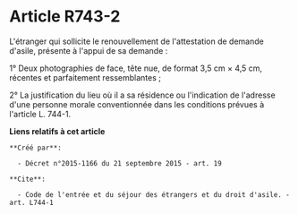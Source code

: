 # Article R743-2

L'étranger qui sollicite le renouvellement de l'attestation de demande d'asile, présente à l'appui de sa demande : 

1° Deux photographies de face, tête nue, de format 3,5 cm × 4,5 cm, récentes et parfaitement ressemblantes ; 

2° La justification du lieu où il a sa résidence ou l'indication de l'adresse d'une personne morale conventionnée dans les
conditions prévues à l'article L. 744-1.

**Liens relatifs à cet article**

	**Créé par**:

	  - Décret n°2015-1166 du 21 septembre 2015 - art. 19

	**Cite**:

	  - Code de l'entrée et du séjour des étrangers et du droit d'asile. - art. L744-1
